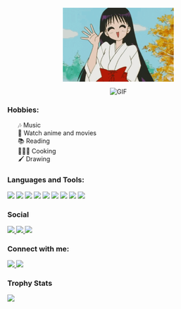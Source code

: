 
<p align="center">
  <img src="./assets/giphy.gif" width="50%" style="display: block; margin: 0 auto;" />
</p>
<p align='center'>
<img src="https://readme-typing-svg.demolab.com?font=Caveat&pause=1000&color=76F799&background=0DFF0900&center=true&vCenter=true&random=false&width=435&lines=Hi+I'm+Estela+an+aspiring+frontend+developer+and+dog+lover." alt="GIF"/>
</p>
<h3 align="left">Hobbies:</h3>

<ul style="list-style-type: none; text-align: left" >
  <li>🎶 Music</li>
  <li>🎥 Watch anime and movies</li>
  <li>📚 Reading</li>
  <li>👨🏻‍🍳 Cooking</li>
  <li>🖌 Drawing</li>
</ul>

<h3 align="left">Languages and Tools:</h3>

<img src="https://img.shields.io/badge/Figma-F24E1E?style=for-the-badge&logo=figma&logoColor=white"/>
<img src="https://img.shields.io/badge/Bootstrap-563D7C?style=for-the-badge&logo=bootstrap&logoColor=white"/>
<img src="https://img.shields.io/badge/Markdown-000000?style=for-the-badge&logo=markdown&logoColor=white"/>
<img src="https://img.shields.io/badge/Tailwind_CSS-38B2AC?style=for-the-badge&logo=tailwind-css&logoColor=white"/>
<img src="https://img.shields.io/badge/Vue%20js-35495E?style=for-the-badge&logo=vuedotjs&logoColor=4FC08D"/>
<img src="https://img.shields.io/badge/Visual_Studio_Code-0078D4?style=for-the-badge&logo=visual%20studio%20code&logoColor=white"/>
<img src="https://img.shields.io/badge/CSS3-1572B6?style=for-the-badge&logo=css3&logoColor=white"/>
<img src="https://img.shields.io/badge/HTML5-E34F26?style=for-the-badge&logo=html5&logoColor=white"/>
<img src="https://img.shields.io/badge/JavaScript-323330?style=for-the-badge&logo=javascript&logoColor=F7DF1E"/>

<h3 align="left">Social</h3>
<a href="https://www.hackerrank.com/estelachibnz13?hr_r=1">
  <img src="https://img.shields.io/badge/-Hackerrank-2EC866?style=for-the-badge&logo=HackerRank&logoColor=white"/>
</a>
<a href="https://app.codesignal.com/profile/estela_c">
  <img src="https://img.shields.io/badge/Signal-3A76F0?style=for-the-badge&logo=signal&logoColor=white"/>
</a>
<a href="https://leetcode.com/EstelaIb/">
  <img src="https://img.shields.io/badge/-LeetCode-FFA116?style=for-the-badge&logo=LeetCode&logoColor=black"/>
</a>
<h3 align="left">Connect with me:</h3>
<a href="mailto: estelachibnz13@gmail.com">
  <img src="https://img.shields.io/badge/Gmail-D14836?style=for-the-badge&logo=gmail&logoColor=white" />
</a>
<a href="https://www.linkedin.com/in/estelachipantasi/">
  <img src="https://img.shields.io/badge/LinkedIn-0077B5?style=for-the-badge&logo=linkedin&logoColor=white"/>
</a>

<h3 align="left">Trophy Stats</h2>
<img src="https://github-profile-trophy.vercel.app/?username=EstelaIb&theme=dracula"/>
